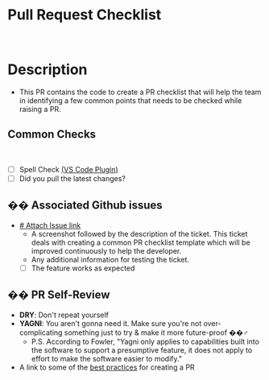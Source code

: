 # Pull Request Checklist

​

# Description

- This PR contains the code to create a PR checklist that will help the team in identifying a few common points that needs to be checked while raising a PR.
  ​

## Common Checks

​

- [ ] Spell Check [(VS Code Plugin)](https://marketplace.visualstudio.com/items?itemName=streetsidesoftware.code-spell-checker)
- [ ] Did you pull the latest changes?
      ​

## �� Associated Github issues

- [# Attach Issue link](https://teamlayr.atlassian.net/browse/LV3-1020)
  ​
  - A screenshot followed by the description of the ticket. This ticket deals with creating a common PR checklist template which will be improved continuously to help the developer.
  - Any additional information for testing the ticket.
  - [ ] The feature works as expected
        ​
        ​

## �� PR Self-Review

- **DRY**: Don't repeat yourself
- **YAGNI**: You aren't gonna need it. Make sure you're not over-complicating something just to try & make it more future-proof ��‍♂️
  - P.S. According to Fowler, "Yagni only applies to capabilities built into the software to support a presumptive feature, it does not apply to effort to make the software easier to modify."
- A link to some of the [best practices](https://github.com/andela/bestpractices/wiki/Git-naming-conventions-and-best-practices) for creating a PR
